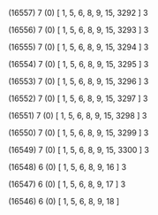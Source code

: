 (16557) 7 (0) [ 1, 5, 6, 8, 9, 15, 3292 ] 3 


(16556) 7 (0) [ 1, 5, 6, 8, 9, 15, 3293 ] 3 


(16555) 7 (0) [ 1, 5, 6, 8, 9, 15, 3294 ] 3 


(16554) 7 (0) [ 1, 5, 6, 8, 9, 15, 3295 ] 3 


(16553) 7 (0) [ 1, 5, 6, 8, 9, 15, 3296 ] 3 


(16552) 7 (0) [ 1, 5, 6, 8, 9, 15, 3297 ] 3 


(16551) 7 (0) [ 1, 5, 6, 8, 9, 15, 3298 ] 3 


(16550) 7 (0) [ 1, 5, 6, 8, 9, 15, 3299 ] 3 


(16549) 7 (0) [ 1, 5, 6, 8, 9, 15, 3300 ] 3 


(16548) 6 (0) [ 1, 5, 6, 8, 9, 16 ] 3 


(16547) 6 (0) [ 1, 5, 6, 8, 9, 17 ] 3 


(16546) 6 (0) [ 1, 5, 6, 8, 9, 18 ]  

